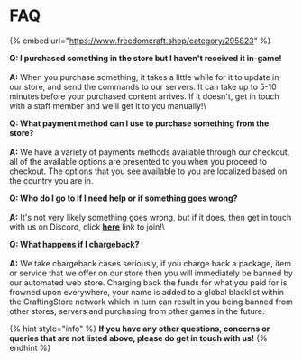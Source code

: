 # FAQ

{% embed url="https://www.freedomcraft.shop/category/295823" %}

**Q: I purchased something in the store but I haven't received it in-game!**\
\
**A:** When you purchase something, it takes a little while for it to update in our store, and send the commands to our servers. It can take up to 5-10 minutes before your purchased content arrives. If it doesn't, get in touch with a staff member and we'll get it to you manually!\




**Q: What payment method can I use to purchase something from the store?**\
\
**A:** We have a variety of payments methods available through our checkout, all of the available options are presented to you when you proceed to checkout. The options that you see available to you are localized based on the country you are in.



**Q: Who do I go to if I need help or if something goes wrong?**\
\
**A:** It's not very likely something goes wrong, but if it does, then get in touch with us on Discord, click [**here**](https://freedomcraftmc.com/discord) link to join!\




**Q: What happens if I chargeback?**\
\
**A:** We take chargeback cases seriously, if you charge back a package, item or service that we offer on our store then you will immediately be banned by our automated web store. Charging back the funds for what you paid for is frowned upon everywhere, your name is added to a global blacklist within the CraftingStore network which in turn can result in you being banned from other stores, servers and purchasing from other games in the future.

{% hint style="info" %}
**If you have any other questions, concerns or queries that are not listed above, please do get in touch with us!**
{% endhint %}

